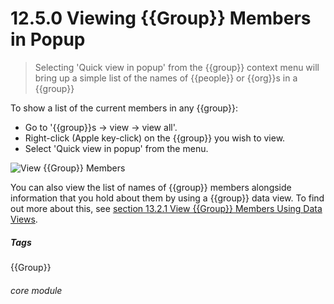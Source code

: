# 12.5.0 <i class="fa fa-users"></i> Viewing {{Group}} Members in Popup

> Selecting 'Quick view in popup' from the {{group}} context menu will bring up a simple list of the names of {{people}} or {{org}}s in a {{group}}


To show a list of the current members in any {{group}}:
- Go to '{{group}}s -> view -> view all'.
- Right-click (Apple key-click) on the {{group}} you wish to view.
- Select 'Quick view in popup' from the menu.
 
 
 ![View {{Group}} Members](106a.png)
 
You can also view the list of names of {{group}} members alongside information that you hold about them by using a {{group}} data view. To find out more about this, see [section 13.2.1 View {{Group}} Members Using Data Views](/help/index/p/13.2.1).


##### Tags
{{Group}}

###### core module
